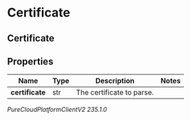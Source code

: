 # Certificate

## Certificate

## Properties

|Name | Type | Description | Notes|
|------------ | ------------- | ------------- | -------------|
| **certificate** | str | The certificate to parse. | |



_PureCloudPlatformClientV2 235.1.0_
